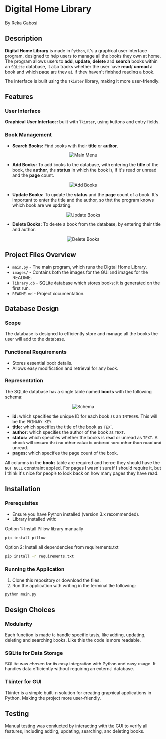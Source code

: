 # Digital Home Library

By Reka Gabosi

## Description

**Digital Home Library** is made in `Python`, it's a graphical user interface program, designed to help users to manage all the books they own at home.
The program allows users to **add**, **update**, **delete** and **search** books within an `SQLite` database, it also tracks whether the user have
**read**/ **unread** a book and which page are they at, if they haven't finished reading a book.

The interface is built using the `Tkinter` library, making it more user-friendly.

## Features

### User Interface

**Graphical User Interface:** built with `Tkinter`, using buttons and entry fields.

### Book Management

* **Search Books:** Find books with their **title** or **author**.

<div align="center">
    <img src="images/readme_images/main_menu.png" alt="Main Menu">
</div>

* **Add Books:** To add books to the database, with entering the **title** of the book, the **author**, the **status** in which the book is, if it's read or unread and the **page** count.

<div align="center">
    <img src="images/readme_images/add_book.png" alt="Add Books">
</div>

* **Update Books:** To update the **status** and the **page** count of a book. It's important to enter the title and the author, so that the program knows which book are we updating.

<div align="center">
    <img src="images/readme_images/update_book.png" alt="Update Books">
</div>

* **Delete Books:** To delete a book from the database, by entering their title and author.

<div align="center">
    <img src="images/readme_images/delete_book.png" alt="Delete Books">
</div>

## Project Files Overview

* `main.py` - The main program, which runs the Digital Home Library.
* `images/` - Contains both the images for the GUI and images for the README.
* `library.db` - SQLite database which stores books; it is generated on the first run.
* `README.md` - Project documentation.

## Database Design

### Scope

The database is designed to efficiently store and manage all the books the user will add to the database.

### Functional Requirements

* Stores essential book details.
* Allows easy modification and retrieval for any book.

### Representation

The SQLite database has a single table named **books** with the following schema:

<div align="center">
    <img src="images/readme_images/schema.png" alt="Schema">
</div>

* **id:** which specifies the unique ID for each book as an `INTEGER`. This will be the `PRIMARY KEY`.
* **title:** which specifies the title of the book as `TEXT`.
* **author:** which specifies the author of the book as `TEXT`.
* **status:** which specifies whether the books is read or unread as `TEXT`. A check will ensure that no other value is entered here other then read and unread.
* **pages:** which specifies the page count of the book.

All columns in the **books** table are required and hence they should have the `NOT NULL` constraint applied. For pages I wasn't sure if I should require it, but I think it's nice for people to look back on how many pages they have read.

## Installation

### Prerequisites

* Ensure you have Python installed (version 3.x recommended).
* Library installed with:

Option 1: Install Pillow library manually
```bash
pip install pillow
```
Option 2: Install all dependencies from requirements.txt
```bash
pip install -r requirements.txt
```

### Running the Application

1. Clone this repository or download the files.
2. Run the application with writing in the terminal the following:

```bash
python main.py
```

## Design Choices

### Modularity

Each function is made to handle specific tasts, like adding, updating, deleting and searching books. Like this the code is more readable.

### SQLite for Data Storage

SQLite was chosen for its easy integration with Python and easy usage. It handles data efficiently without requiring an external database.

### Tkinter for GUI

Tkinter is a simple built-in solution for creating graphical applications in Python. Making the project more user-friendly.

## Testing

Manual testing was conducted by interacting with the GUI to verify all features, including adding, updating, searching, and deleting books.